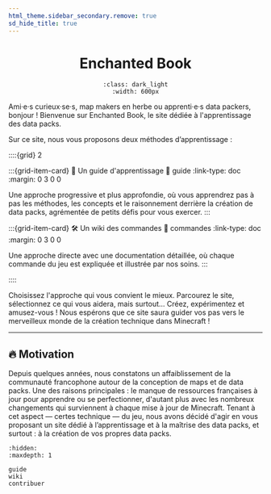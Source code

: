 ```yaml
---
html_theme.sidebar_secondary.remove: true
sd_hide_title: true
---
```



<div align=center>

# Enchanted Book

```{image} /../_imgs/banner.svg
:class: dark_light
:width: 600px
```

</div>

Ami·e·s curieux·se·s, map makers en herbe ou apprenti·e·s data packers, bonjour !
Bienvenue sur Enchanted Book, le site dédiée à l'apprentissage des data packs.

Sur ce site, nous vous proposons deux méthodes d’apprentissage :


::::{grid} 2

:::{grid-item-card} 📖 Un guide d'apprentissage
:link: guide
:link-type: doc
:margin: 0 3 0 0

Une approche progressive et plus approfondie, où vous apprendrez pas à pas les méthodes, les concepts et le raisonnement derrière la création de data packs, agrémentée de petits défis pour vous exercer.
:::

:::{grid-item-card} 🛠️ Un wiki des commandes
:link: commandes
:link-type: doc
:margin: 0 3 0 0

Une approche directe avec une documentation détaillée, où chaque commande du jeu est expliquée et illustrée par nos soins.
:::

::::


Choisissez l'approche qui vous convient le mieux.
Parcourez le site, sélectionnez ce qui vous aidera, mais surtout… Créez, expérimentez et amusez-vous !
Nous espérons que ce site saura guider vos pas vers le merveilleux monde de la création technique dans Minecraft !

---

## 🔥 Motivation

Depuis quelques années, nous constatons un affaiblissement de la communauté francophone autour de la conception de maps et de data packs.
Une des raisons principales : le manque de ressources françaises à jour pour apprendre ou se perfectionner, d'autant plus avec les nombreux changements qui surviennent à chaque mise à jour de Minecraft.
Tenant à cet aspect — certes technique — du jeu, nous avons décidé d'agir en vous proposant un site dédié à l’apprentissage et à la maîtrise des data packs, et surtout : à la création de vos propres data packs.


```{toctree}
:hidden:
:maxdepth: 1

guide
wiki
contribuer
```
